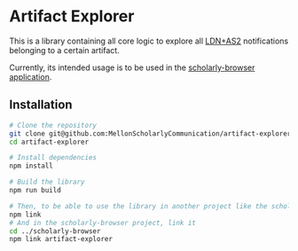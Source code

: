 # Artifact Explorer

This is a library containing all core logic to explore all [LDN+AS2](https://www.eventnotifications.net/#Activities)
notifications belonging to a certain artifact.

Currently, its intended usage is to be used in the [scholarly-browser application](https://github.com/MellonScholarlyCommunication/scholarly-browser).

## Installation

```bash
# Clone the repository
git clone git@github.com:MellonScholarlyCommunication/artifact-explorer.git
cd artifact-explorer

# Install dependencies
npm install

# Build the library
npm run build

# Then, to be able to use the library in another project like the scholarly-browser, NPM link it
npm link
# And in the scholarly-browser project, link it
cd ../scholarly-browser
npm link artifact-explorer
```

